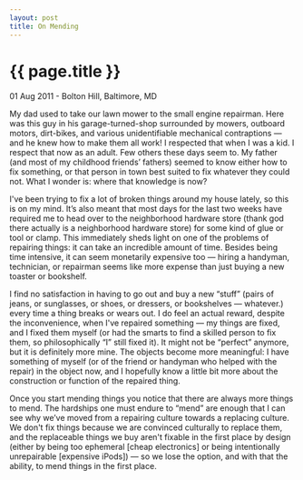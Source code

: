 ```yaml
---
layout: post
title: On Mending
---
```


{{ page.title }}
================

<span class="meta">01 Aug 2011 - Bolton Hill, Baltimore, MD</span>

My dad used to take our lawn mower to the small engine repairman. Here was this guy in his garage-turned-shop surrounded by mowers, outboard motors, dirt-bikes, and various unidentifiable mechanical contraptions — and he knew how to make them all work! I respected that when I was a kid. I respect that now as an adult. Few others these days seem to. My father (and most of my childhood friends’ fathers) seemed to know either how to fix something, or that person in town best suited to fix whatever they could not. What I wonder is: where that knowledge is now? 

I've been trying to fix a lot of broken things around my house lately, so this is on my mind. It’s also meant that most days for the last two weeks have required me to head over to the neighborhood hardware store (thank god there actually is a neighborhood hardware store) for some kind of glue or tool or clamp. This immediately sheds light on one of the problems of repairing things: it can take an incredible amount of time. Besides being time intensive, it can seem monetarily expensive too — hiring a handyman, technician, or repairman seems like more expense than just buying a new toaster or bookshelf.

I find no satisfaction in having to go out and buy a new “stuff” (pairs of jeans, or sunglasses, or shoes, or dressers, or bookshelves — whatever.) every time a thing breaks or wears out. I do feel an actual reward, despite the inconvenience, when I've repaired something — my things are fixed, and I fixed them myself (or had the smarts to find a skilled person to fix them, so philosophically “I” still fixed it). It might not be “perfect” anymore, but it is definitely more mine. The objects become more meaningful: I have something of myself (or of the friend or handyman who helped with the repair) in the object now, and I hopefully know a little bit more about the construction or function of the repaired thing.

Once you start mending things you notice that there are always more things to mend. The hardships one must endure to “mend” are enough that I can see why we’ve moved from a repairing culture towards a replacing culture. We don't fix things because we are convinced culturally to replace them, and the replaceable things we buy aren't fixable in the first place by design (either by being too ephemeral [cheap electronics] or being intentionally unrepairable [expensive iPods]) — so we lose the option, and with that the ability, to mend things in the first place. 